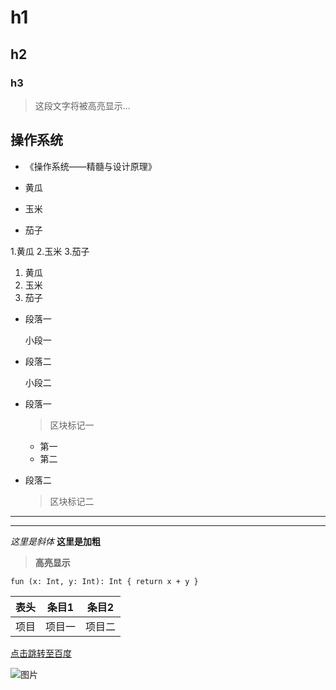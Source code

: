 # h1
## h2
### h3

> 这段文字将被高亮显示...

## 操作系统

* 《操作系统——精髓与设计原理》

* 黄瓜
* 玉米
* 茄子

1.黄瓜
2.玉米
3.茄子

1. 黄瓜
2. 玉米
3. 茄子
*    段落一
     
     小段一
*    段落二     
     
     小段二
     
* 段落一
  > 区块标记一
  * 第一
  * 第二
* 段落二
  >区块标记二

---
---

*这里是斜体* **这里是加粗**

> **高亮显示**

`
fun (x: Int, y: Int): Int {
  return x + y
}
` 

表头|条目1|条目2
---|---|---
项目|项目一|项目二


[点击跳转至百度](http://www.baidu.com)

![图片](https://upload-images.jianshu.io/upload_images/703764-605e3cc2ecb664f6.jpg?imageMogr2/auto-orient/strip%7CimageView2/2/w/1240)
